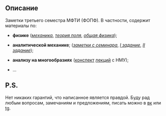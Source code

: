 ## Описание
Заметки третьего семестра МФТИ (ФОПФ). В частности, содержит материалы по:

* **физике**
([*механика*](https://github.com/k1242/notes_3sem/blob/master/physics/LL_I/notes_LL_I.pdf),
[*теория поля*](https://github.com/k1242/notes_3sem/blob/master/physics/LL_II/notes_LL_II.pdf),
[*общая физика*](https://github.com/k1242/notes_3sem/blob/master/physics/general_physics/general_physics.pdf));

* **аналитической механике**;
([*заметки с семинара*](https://github.com/k1242/notes_3sem/blob/master/anmec/anmec_notes_v2.pdf),
[*I задание*](https://github.com/k1242/notes_3sem/blob/master/HW/Anal_Mec/Khoruzhii_AM_HW_1.pdf),
[*II задание*](https://github.com/k1242/notes_3sem/blob/master/HW/Anal_Mec/Khoruzhii_AM_HW.pdf));

* **анализу на многообразиях**
([конспект](https://github.com/k1242/notes_3sem/blob/master/matan/UIM_varan_3sem.pdf)
[лекций](https://www.youtube.com/playlist?list=PLp9ABVh6_x4E3nHQjBlF_LRUnvKmMnuVH)
с НМУ);
* ...

## P.S.
Нет никаких гарантий, что написанное является правдой. Буду рад любым вопросам, замечаниям и предложениям, писать можно в [вк](https://vk.com/ka1242) или [tg](https://t.me/ka_1242).
